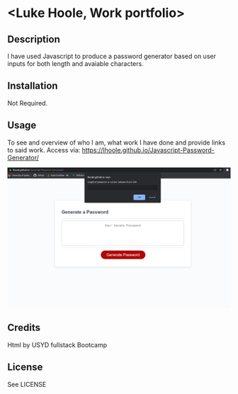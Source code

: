 # <Luke Hoole, Work portfolio>

## Description

I have used Javascript to produce a password generator based on user inputs for both length and avaiable characters. 


## Installation

Not Required. 

## Usage

To see and overview of who I am, what work I have done and provide links to said work.
Access via: https://lhoole.github.io/Javascript-Password-Generator/

![Screenshot](assets/images/Screenshot.png)

## Credits
Html by USYD fullstack Bootcamp

## License

See LICENSE

